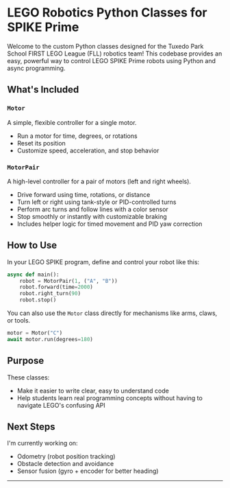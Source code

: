 # LEGO Robotics Python Classes for SPIKE Prime

Welcome to the custom Python classes designed for the Tuxedo Park School FIRST LEGO League (FLL) robotics team! 
This codebase provides an easy, powerful way to control LEGO SPIKE Prime robots using Python and async programming.

## What's Included

### `Motor`
A simple, flexible controller for a single motor.

- Run a motor for time, degrees, or rotations
- Reset its position
- Customize speed, acceleration, and stop behavior


### `MotorPair`
A high-level controller for a pair of motors (left and right wheels).

- Drive forward using time, rotations, or distance
- Turn left or right using tank-style or PID-controlled turns
- Perform arc turns and follow lines with a color sensor
- Stop smoothly or instantly with customizable braking
- Includes helper logic for timed movement and PID yaw correction

## How to Use

In your LEGO SPIKE program, define and control your robot like this:

```python
async def main():
    robot = MotorPair(1, ("A", "B"))
    robot.forward(time=2000)
    robot.right_turn(90)
    robot.stop()
```

You can also use the `Motor` class directly for mechanisms like arms, claws, or tools.

```python
motor = Motor("C")
await motor.run(degrees=180)
```

## Purpose

These classes:
- Make it easier to write clear, easy to understand code
- Help students learn real programming concepts without having to navigate LEGO's confusing API


## Next Steps

I'm currently working on:
- Odometry (robot position tracking)
- Obstacle detection and avoidance
- Sensor fusion (gyro + encoder for better heading)



---
